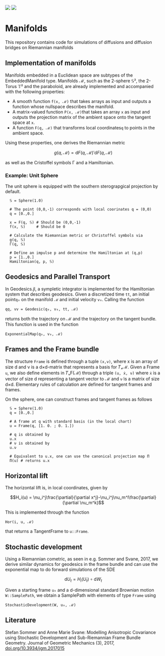 [![](https://img.shields.io/badge/docs-stable-blue.svg)](https://macorstanje.github.io/Manifolds.jl/stable)
[![](https://img.shields.io/badge/docs-latest-blue.svg)](https://macorstanje.github.io/Manifolds.jl/latest)

# Manifolds
This repository contains code for simulations of diffusions and diffusion bridges on Riemannian manifolds

## Implementation of manifolds

Manifolds embedded in a Euclidean space are subtypes of the EmbeddedManifold type. Manifolds ℳ, such as the 2-sphere 𝕊², the 2-Torus 𝕋² and the paraboloid, are already implemented and accompanied with the following properties:

  - A smooth function ```f(x, ℳ)``` that takes arrays as input and outputs a function whose nullspace describes the manifold.
  - A matrix-valued function ```P(x, ℳ)```that takes an array ```x``` as input and outputs the projection matrix of the ambient space onto the tangent space at ```x```.
  - A function ```F(q, ℳ)``` that transforms local coordinates```q``` to points in the ambient space.

Using these properties, one derives the Riemannian metric

```math
g(q,\mathcal{M}) = \mathrm{d}F(q,\mathcal{M})'\mathrm{d}F(q,\mathcal{M})
```

as well as the Cristoffel symbols Γ and a Hamiltonian.

### Example: Unit Sphere
The unit sphere is equipped with the southern sterograpgical projection by default.

```
  𝕊 = Sphere(1.0)

  # The point (0,0,-1) corresponds with local coorinates q = (0,0)
  q = [0.,0.]

  x = F(q, 𝕊) # Should be (0,0,-1)
  f(x, 𝕊)     # Should be 0

  # Calculate the Riemannian metric or Christoffel symbols via
  g(q, 𝕊)
  Γ(q, 𝕊)

  # Define an impulse p and determine the Hamiltonian at (q,p)
  p = [1.,0.]
  Hamiltonian(q, p, 𝕊)
```

## Geodesics and Parallel Transport
In Geodesics.jl, a sympletic integrator is implemented for the Hamiltonian system that describes geodesics. Given a discretized time  ```tt```, an initial point```q₀``` on the manifold ```ℳ``` and initial velocity ```v₀```. Calling the function  

```@docs
qq, vv = Geodesic(q₀, v₀, tt, ℳ)
```
returns both the trajectory on ℳ and the trajectory on the tangent bundle. This function is used in the function

```@docs
ExponentialMap(q₀, v₀, ℳ)
```

## Frames and the Frame bundle
The structure ```Frame``` is defined through a tuple ```(x,ν)```, where x is an array of size d and ν is a d×d-matrix that represents a basis for 𝑇ₓℳ. Given a Frame ```u```, we also define elements in 𝑇ᵤF(ℳ) through a triple ```(u, ẋ, ν̇)``` where  ```ẋ``` is a vector of size d representing a tangent vector to ℳ and ```ν̇``` is a matrix of size d×d. Elementary rules of calculation are defined for tangent frames and frames.

On the sphere, one can construct frames and tangent frames as follows

```@docs
  𝕊 = Sphere(1.0)
  q = [0.,0.]

  # A frame at q with standard basis (in the local chart)
  u = Frame(q, [1. 0. ; 0. 1.])

  # q is obtained by
  u.x
  # ν is obtained by
  u.ν

  # Equivalent to u.x, one can use the canonical projection map Π
  Π(u) # returns u.x
```

## Horizontal lift
The horizontal lift is, in local coordinates, given by

```math
H_i(u) = \nu_i^j\frac{\partial}{\partial x^j}-\nu_i^j\nu_m^l\frac{\partial}{\partial \nu_m^k}
```


This is implemented through the function

```@docs
Hor(i, u, ℳ)
```
that returns a TangentFrame to ```u::Frame```.

## Stochastic development
Using a Riemannian cometric,  as seen in e.g. Sommer and Svane, 2017, we derive similar dynamics for geodesics in the frame bundle and can use the exponential map to do forward simulations of the SDE

```math
\mathrm{d} U_t = H_i(U_t) \circ \mathrm{d} W_t
```
Given a starting frame ```u₀``` and a d-dimensional standard Brownian motion ```W::SamplePath```, we obtain a SamplePath with elements of type ```Frame``` using

```@docs
StochasticDevelopment(W, u₀, ℳ)
```

## Literature
Stefan Sommer and Anne Marie Svane: Modelling Anisotropic Covariance using Stochastic Development and Sub-Riemannian Frame Bundle Geometry. Journal of Geometric Mechanics (3), 2017, [doi.org/10.3934/jgm.2017015](https://doi.org/10.3934/jgm.2017015)
